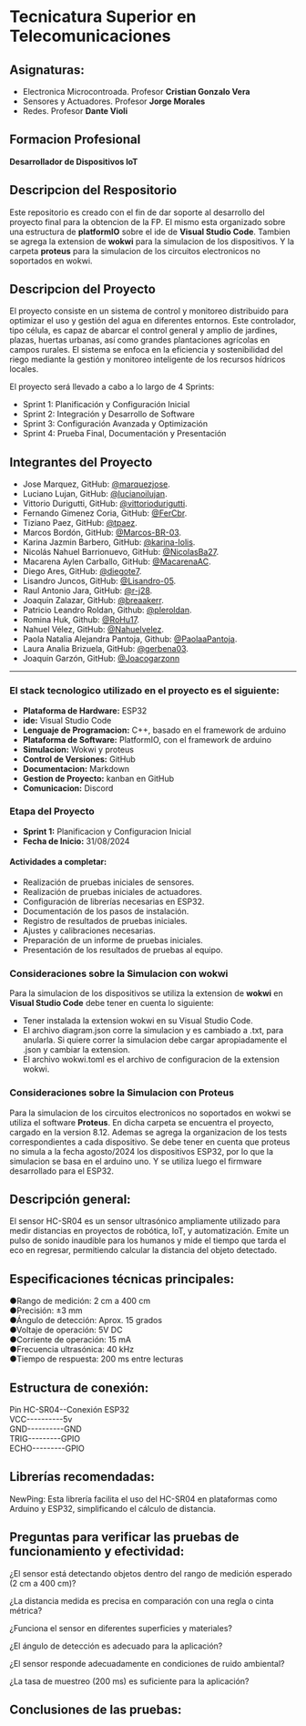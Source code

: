 # Tecnicatura Superior en Telecomunicaciones  

## Asignaturas: 
- Electronica Microcontroada. Profesor **Cristian Gonzalo Vera**
- Sensores y Actuadores. Profesor **Jorge Morales**
- Redes. Profesor **Dante Violi**
  
## Formacion Profesional
**Desarrollador de Dispositivos IoT**

## Descripcion del Respositorio  
Este repositorio es creado con el fin de dar soporte al desarrollo del proyecto final para la obtencion de la FP. 
El mismo esta organizado sobre una estructura de **platformIO** sobre el ide de **Visual Studio Code**. Tambien se agrega la extension de **wokwi** para la simulacion de los dispositivos. Y la carpeta **proteus** para la simulacion de los circuitos electronicos no soportados en wokwi.

## Descripcion del Proyecto
El proyecto consiste en un sistema de control y monitoreo distribuido para optimizar el uso y gestión del agua en diferentes entornos.
Este controlador, tipo célula, es capaz de abarcar el control general y amplio de jardines, plazas, huertas urbanas, así como grandes plantaciones agrícolas en campos rurales.
El sistema se enfoca en la eficiencia y sostenibilidad del riego mediante la gestión y monitoreo inteligente de los recursos hídricos locales.  

El proyecto será llevado a cabo  a lo largo de 4 Sprints:  

- Sprint 1: Planificación y Configuración Inicial
- Sprint 2: Integración y Desarrollo de Software
- Sprint 3: Configuración Avanzada y Optimización
- Sprint 4: Prueba Final, Documentación y Presentación  

## Integrantes del Proyecto
- Jose Marquez, GitHub: [@marquezjose](https://github.com/marquezjose).
- Luciano Lujan, GitHub: [@lucianoilujan](https://github.com/lucianoilujan).
- Vittorio Durigutti, GitHub: [@vittoriodurigutti](https://github.com/vittoriodurigutti).
- Fernando Gimenez Coria, GitHub: [@FerCbr](https://github.com/FerCbr).
- Tiziano Paez, GitHub: [@tpaez](https://github.com/tpaez).
- Marcos Bordón, GitHub: [@Marcos-BR-03](https://github.com/Marcos-BR-03).
- Karina Jazmin Barbero, GitHub: [@karina-lolis](https://github.com/karina-lolis).
- Nicolás Nahuel Barrionuevo, GitHub: [@NicolasBa27](https://github.com/NicolasBa27).
- Macarena Aylen Carballo, GitHub: [@MacarenaAC](https://github.com/MacarenaAC).
- Diego Ares, GitHub: [@diegote7](https://github.com/diegote7).
- Lisandro Juncos, GitHub: [@Lisandro-05](https://github.com/Lisandro-05).
- Raul Antonio Jara, GitHub: [@r-j28](https://github.com/r-j28).
- Joaquin Zalazar, GitHub: [@breaakerr](https://github.com/breaakerr).  
- Patricio Leandro Roldan, Github: [@pleroldan](https://github.com/pleroldan).
- Romina Huk,  Github: [@RoHu17](https://github.com/RoHu17).
- Nahuel Vélez, GitHub: [@Nahuelvelez](https://github.com/Nahuelvelez).
- Paola Natalia Alejandra Pantoja, Github: [@PaolaaPantoja](https://github.com/PaolaaPantoja).
- Laura Analia Brizuela, GitHub: [@gerbena03](https://github.com/gerbena03).
- Joaquin Garzón, GitHub: [@Joacogarzonn](https://github.com/Joacogarzonn)  

---  
### El stack tecnologico utilizado en el proyecto es el siguiente:
- **Plataforma de Hardware:** ESP32
- **ide:** Visual Studio Code
- **Lenguaje de Programacion:** C++, basado en el framework de arduino
- **Plataforma de Software:** PlatformIO, con el framework de arduino
- **Simulacion:** Wokwi y proteus
- **Control de Versiones:** GitHub
- **Documentacion:** Markdown
- **Gestion de Proyecto:** kanban en GitHub
- **Comunicacion:** Discord

### Etapa del Proyecto  
- **Sprint 1:** Planificacion y Configuracion Inicial
- **Fecha de Inicio:** 31/08/2024

#### Actividades a completar:  

- Realización de pruebas iniciales de sensores.
- Realización de pruebas iniciales de actuadores.
- Configuración de librerías necesarias en ESP32.
- Documentación de los pasos de instalación.
- Registro de resultados de pruebas iniciales.
- Ajustes y calibraciones necesarias.
- Preparación de un informe de pruebas iniciales.
- Presentación de los resultados de pruebas al equipo.  



### Consideraciones sobre la Simulacion con wokwi  
Para la simulacion de los dispositivos se utiliza la extension de **wokwi** en **Visual Studio Code** debe tener en cuenta lo siguiente: 
- Tener instalada la extension wokwi en su Visual Studio Code.
- El archivo diagram.json corre la simulacion y es cambiado a .txt, para anularla. Si quiere correr la simulacion debe cargar apropiadamente el .json y cambiar la extension. 
- El archivo wokwi.toml es el archivo de configuracion de la extension wokwi.  

### Consideraciones sobre la Simulacion con Proteus  
Para la simulacion de los circuitos electronicos no soportados en wokwi se utiliza el software **Proteus**. En dicha carpeta se encuentra el proyecto, cargado en la version 8.12. Ademas se agrega la organizacion de los tests correspondientes a cada dispositivo. 
Se debe tener en cuenta que proteus no simula a la fecha agosto/2024 los dispositivos ESP32, por lo que la simulacion se basa en el arduino uno. Y se utiliza luego el firmware desarrollado para el ESP32.

## Descripción general:  

El sensor HC-SR04 es un sensor ultrasónico ampliamente utilizado para medir distancias en proyectos de robótica, IoT, y automatización. Emite un pulso de sonido inaudible para los humanos y mide el tiempo que tarda el eco en regresar, permitiendo calcular la distancia del objeto detectado.  

## Especificaciones técnicas principales: 

●Rango de medición: 2 cm a 400 cm  
●Precisión: ±3 mm  
●Ángulo de detección: Aprox. 15 grados  
●Voltaje de operación: 5V DC  
●Corriente de operación: 15 mA  
●Frecuencia ultrasónica: 40 kHz  
●Tiempo de respuesta: 200 ms entre lecturas  

## Estructura de conexión:  

Pin HC-SR04--Conexión ESP32  
VCC----------5v  
GND----------GND  
TRIG---------GPIO  
ECHO---------GPIO  

## Librerías recomendadas:  

NewPing: Esta librería facilita el uso del HC-SR04 en plataformas como Arduino y ESP32, simplificando el cálculo de distancia.  

## Preguntas para verificar las pruebas de funcionamiento y efectividad:  

¿El sensor está detectando objetos dentro del rango de medición esperado (2 cm a 400 cm)?

¿La distancia medida es precisa en comparación con una regla o cinta métrica?  

¿Funciona el sensor en diferentes superficies y materiales?  

¿El ángulo de detección es adecuado para la aplicación?  

¿El sensor responde adecuadamente en condiciones de ruido ambiental?  

¿La tasa de muestreo (200 ms) es suficiente para la aplicación?  


## Conclusiones de las pruebas:  

